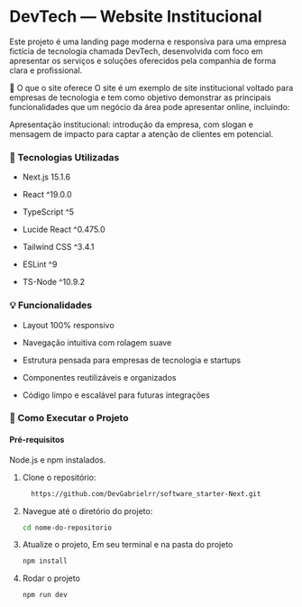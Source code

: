 # DevTech — Website Institucional
<p>
Este projeto é uma landing page moderna e responsiva para uma empresa fictícia de tecnologia chamada DevTech, desenvolvida com foco em apresentar os serviços e soluções oferecidos pela companhia de forma clara e profissional.

🚀 O que o site oferece
O site é um exemplo de site institucional voltado para empresas de tecnologia e tem como objetivo demonstrar as principais funcionalidades que um negócio da área pode apresentar online, incluindo:

Apresentação institucional: introdução da empresa, com slogan e mensagem de impacto para captar a atenção de clientes em potencial.






 ### 🚀 Tecnologias Utilizadas

- Next.js 15.1.6

- React ^19.0.0

- TypeScript ^5

- Lucide React ^0.475.0

- Tailwind CSS ^3.4.1

- ESLint ^9

- TS-Node ^10.9.2

 ### 💡 Funcionalidades

- Layout 100% responsivo

- Navegação intuitiva com rolagem suave

- Estrutura pensada para empresas de tecnologia e startups

- Componentes reutilizáveis e organizados

- Código limpo e escalável para futuras integrações


 ### 📖 Como Executar o Projeto

#### Pré-requisitos

Node.js e npm instalados.

1. Clone o repositório:

   ```bash
     https://github.com/DevGabrielrr/software_starter-Next.git
   ```

2. Navegue até o diretório do projeto:

   ```bash
   cd nome-do-repositorio
   ```

3. Atualize o projeto, Em seu terminal e na pasta do projeto

   ```bash
   npm install
   ```

4. Rodar o projeto

   ```bash
   npm run dev
   ```
